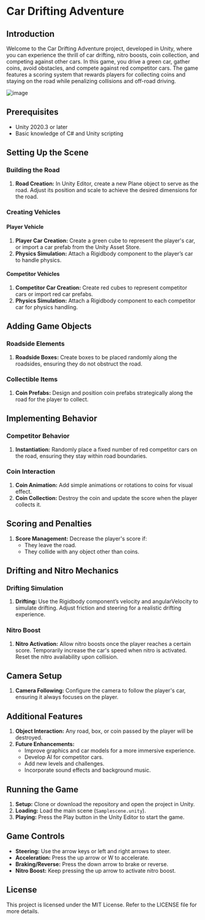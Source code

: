 # Car Drifting Adventure

## Introduction
Welcome to the Car Drifting Adventure project, developed in Unity, where you can experience the thrill of car drifting, nitro boosts, coin collection, and competing against other cars. In this game, you drive a green car, gather coins, avoid obstacles, and compete against red competitor cars. The game features a scoring system that rewards players for collecting coins and staying on the road while penalizing collisions and off-road driving.

![image](https://github.com/YousraBarhmi/CarGameUnity/assets/138295122/8503d771-5d27-4dbc-ab21-9d6c9b2659ea)


## Prerequisites
- Unity 2020.3 or later
- Basic knowledge of C# and Unity scripting

## Setting Up the Scene

### Building the Road
1. **Road Creation:** In Unity Editor, create a new Plane object to serve as the road. Adjust its position and scale to achieve the desired dimensions for the road.

### Creating Vehicles

#### Player Vehicle
1. **Player Car Creation:** Create a green cube to represent the player's car, or import a car prefab from the Unity Asset Store.
2. **Physics Simulation:** Attach a Rigidbody component to the player’s car to handle physics.

#### Competitor Vehicles
1. **Competitor Car Creation:** Create red cubes to represent competitor cars or import red car prefabs.
2. **Physics Simulation:** Attach a Rigidbody component to each competitor car for physics handling.

## Adding Game Objects

### Roadside Elements
1. **Roadside Boxes:** Create boxes to be placed randomly along the roadsides, ensuring they do not obstruct the road.

### Collectible Items
1. **Coin Prefabs:** Design and position coin prefabs strategically along the road for the player to collect.

## Implementing Behavior

### Competitor Behavior
1. **Instantiation:** Randomly place a fixed number of red competitor cars on the road, ensuring they stay within road boundaries.

### Coin Interaction
1. **Coin Animation:** Add simple animations or rotations to coins for visual effect.
2. **Coin Collection:** Destroy the coin and update the score when the player collects it.

## Scoring and Penalties
1. **Score Management:** Decrease the player's score if:
   - They leave the road.
   - They collide with any object other than coins.

## Drifting and Nitro Mechanics

### Drifting Simulation
1. **Drifting:** Use the Rigidbody component’s velocity and angularVelocity to simulate drifting. Adjust friction and steering for a realistic drifting experience.

### Nitro Boost
1. **Nitro Activation:** Allow nitro boosts once the player reaches a certain score. Temporarily increase the car's speed when nitro is activated. Reset the nitro availability upon collision.

## Camera Setup
1. **Camera Following:** Configure the camera to follow the player's car, ensuring it always focuses on the player.

## Additional Features

1. **Object Interaction:** Any road, box, or coin passed by the player will be destroyed.
2. **Future Enhancements:**
   - Improve graphics and car models for a more immersive experience.
   - Develop AI for competitor cars.
   - Add new levels and challenges.
   - Incorporate sound effects and background music.

## Running the Game

1. **Setup:** Clone or download the repository and open the project in Unity.
2. **Loading:** Load the main scene (`Samplescene.unity`).
3. **Playing:** Press the Play button in the Unity Editor to start the game.

## Game Controls

- **Steering:** Use the arrow keys or left and right arrows to steer.
- **Acceleration:** Press the up arrow or W to accelerate.
- **Braking/Reverse:** Press the down arrow to brake or reverse.
- **Nitro Boost:** Keep pressing the up arrow to activate nitro boost.

## License
This project is licensed under the MIT License. Refer to the LICENSE file for more details.
